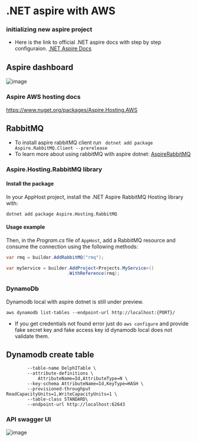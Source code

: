 # .NET aspire with AWS
### initializing new aspire project
+ Here is the link to official .NET aspire docs with step by step configuraion. [.NET Aspire Docs](https://learn.microsoft.com/en-us/dotnet/aspire/get-started/aspire-overview)
## Aspire dashboard
![image](https://github.com/PHIDELIST/aspire-dotnet/assets/64526896/003b7179-3b79-4aa0-be6f-bad71f373272)

### Aspire AWS hosting docs
https://www.nuget.org/packages/Aspire.Hosting.AWS

## RabbitMQ
+ To install aspire rabbitMQ client run ``` dotnet add package Aspire.RabbitMQ.Client --prerelease```
+ To learn more about using rabbitMQ with aspire dotnet: [AspireRabbitMQ](https://learn.microsoft.com/en-us/dotnet/aspire/messaging/rabbitmq-client-component?tabs=dotnet-cli)
### Aspire.Hosting.RabbitMQ library
#### Install the package

In your AppHost project, install the .NET Aspire RabbitMQ Hosting library with:

```dotnetcli
dotnet add package Aspire.Hosting.RabbitMQ
```
#### Usage example

Then, in the _Program.cs_ file of `AppHost`, add a RabbitMQ resource and consume the connection using the following methods:

```csharp
var rmq = builder.AddRabbitMQ("rmq");

var myService = builder.AddProject<Projects.MyService>()
                       .WithReference(rmq);
```
### DynamoDb
Dynamodb local with aspire dotnet is still under preview.

 ```aws dynamodb list-tables --endpoint-url http://localhost:{PORT}/```

 + If you get credentials not found error just do ```aws configure``` and provide fake secret key and fake access key id dynamodb local does not validate them.
## Dynamodb create table 
``` aws dynamodb create-table \
        --table-name DelphITable \
        --attribute-definitions \
            AttributeName=Id,AttributeType=N \
        --key-schema AttributeName=Id,KeyType=HASH \
        --provisioned-throughput ReadCapacityUnits=1,WriteCapacityUnits=1 \
        --table-class STANDARD\
        --endpoint-url http://localhost:62643
```

### API swagger UI
![image](https://github.com/PHIDELIST/aspire-dotnet/assets/64526896/be922401-d4d2-469d-8768-598b4b9e3895)
